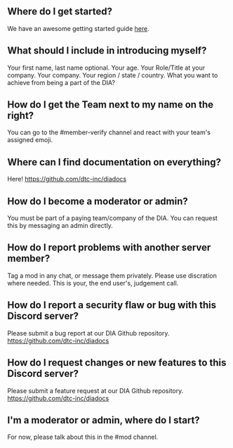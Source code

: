 ## Where do I get started?
We have an awesome getting started guide [here](https://github.com/DTC-Inc/diadocs/blob/main/dia-discord/dia-discord-how-to-get-started.md). 

## What should I include in introducing myself?
Your first name, last name optional.
Your age.
Your Role/Title at your company.
Your company.
Your region / state / country.
What you want to achieve from being a part of the DIA?

## How do I get the Team <Company-Name> next to my name on the right?
You can go to the #member-verify channel and react with your team's assigned emoji.
  
## Where can I find documentation on everything?
 Here! https://github.com/dtc-inc/diadocs

## How do I become a moderator or admin?
 You must be part of a paying team/company of the DIA. You can request this by messaging an admin directly. 

## How do I report problems with another server member?
Tag a mod in any chat, or message them privately. Please use discration where needed. This is your, the end user's, judgement call.
  
## How do I report a security flaw or bug with this Discord server?
 Please submit a bug report at our DIA Github repository. https://github.com/dtc-inc/diadocs
  
## How do I request changes or new features to this Discord server?
  Please submit a feature request at our DIA Github repository. https://github.com/dtc-inc/diadocs

## I'm a moderator or admin, where do I start? 
  For now, please talk about this in the #mod channel.
